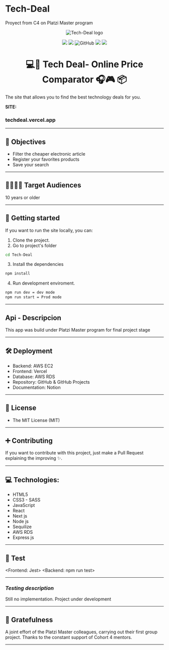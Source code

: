 # Tech-Deal

Proyect from C4 on Platzi Master program

<center>

![Tech-Deal logo](https://i.imgur.com/f83h2PS.png "Tech-Deal logo")

![](https://img.shields.io/github/stars/Tech-Deal/Tech-Deal) ![](https://img.shields.io/github/forks/Tech-Deal/Tech-Deal)
![GitHub](https://img.shields.io/github/license/Tech-Deal/Tech-Deal?color=%232a9d8f)
![](https://img.shields.io/github/release/Tech-Deal/Tech-Deal) ![](https://img.shields.io/github/issues/Tech-Deal/Tech-Deal)

# 💻📱 Tech Deal- Online Price Comparator 🎧🎮 📦

  </center>

The site that allows you to find the best technology deals for you.

**SITE:**

### techdeal.vercel.app

<center>

</center>

---

## 🎯 Objectives

-   Filter the cheaper electronic article 
-   Register your favorites products
-   Save your search 

---

## 👨‍👩‍👧‍👦 Target Audiences

 10 years or older

---

## 🚀 Getting started

If you want to run the site locally, you can:

1. Clone the project.
2. Go to project's folder

```bash
cd Tech-Deal
```

3. Install the dependencies

```bash
npm install
```

4. Run development enviroment.

```bash
npm run dev = dev mode
npm run start = Prod mode
```

---

## Api - Descripcion

This app was build under Platzi Master program for final project stage

---

## 🛠 Deployment

- Backend: AWS EC2
- Frontend: Vercel
- Database: AWS RDS
- Repository: GitHub & GitHub Projects 
- Documentation: Notion

---

## 🧾 License

-   The MIT License (MIT)

---

## ➕ Contributing

If you want to contribute with this project, just make a Pull Request explaining the improving ✨.

---

## 💻 Technologies:

-   HTML5
-   CSS3 - SASS
-   JavaScript
-   React
-   Next js
-   Node js
-   Sequilize
-   AWS RDS
-   Express js
---

## 🚧 Test

<Frontend: Jest>
<Backend: npm run test>

---

### _Testing description_

Still no implementation. Project under development

---

## 🤝 Gratefulness

A joint effort of the Platzi Master colleagues, carrying out their first group project. Thanks to the constant support of Cohort 4 mentors.

---
